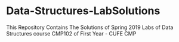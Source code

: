 # Data-Structures-LabSolutions
This Repository Contains The Solutions of Spring 2019 Labs of Data Structures course CMP102 of First Year - CUFE CMP
